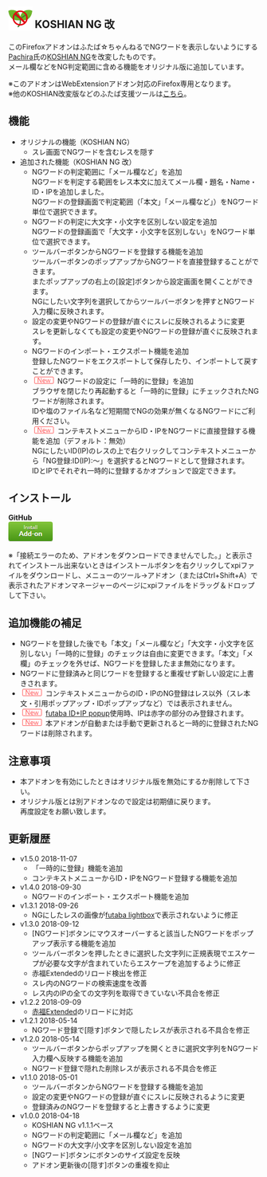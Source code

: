 ## <sub><img src="koshian_ng/icons/icon-48.png"></sub> KOSHIAN NG 改
このFirefoxアドオンはふたば☆ちゃんねるでNGワードを表示しないようにする[Pachira](https://addons.mozilla.org/ja/firefox/user/anonymous-a0bba9187b568f98732d22d51c5955a6/)氏の[KOSHIAN NG](https://addons.mozilla.org/ja/firefox/addon/koshian-ng/)を改変したものです。  
メール欄などをNG判定範囲に含める機能をオリジナル版に追加しています。  

※このアドオンはWebExtensionアドオン対応のFirefox専用となります。  
※他のKOSHIAN改変版などのふたば支援ツールは[こちら](https://github.com/akoya-tomo/futaba_auto_reloader_K/wiki/)。  

## 機能
* オリジナルの機能（KOSHIAN NG）
  - スレ画面でNGワードを含むレスを隠す
* 追加された機能（KOSHIAN NG 改）
  - NGワードの判定範囲に「メール欄など」を追加  
    NGワードを判定する範囲をレス本文に加えてメール欄・題名・Name・ID・IPを追加しました。  
    NGワードの登録画面で判定範囲（「本文」「メール欄など」）をNGワード単位で選択できます。  
  - NGワードの判定に大文字・小文字を区別しない設定を追加  
    NGワードの登録画面で「大文字・小文字を区別しない」をNGワード単位で選択できます。  
  - ツールバーボタンからNGワードを登録する機能を追加  
    ツールバーボタンのポップアップからNGワードを直接登録することができます。  
    またポップアップの右上の[設定]ボタンから設定画面を開くことができます。  
    NGにしたい文字列を選択してからツールバーボタンを押すとNGワード入力欄に反映されます。  
  - 設定の変更やNGワードの登録が直ぐにスレに反映されるように変更  
    スレを更新しなくても設定の変更やNGワードの登録が直ぐに反映されます。  
  - NGワードのインポート・エクスポート機能を追加  
    登録したNGワードをエクスポートして保存したり、インポートして戻すことができます。  
  - ![\(New\)](images/new.png "New") NGワードの設定に「一時的に登録」を追加  
    ブラウザを閉じたり再起動すると「一時的に登録」にチェックされたNGワードが削除されます。  
    IDや塩のファイル名など短期間でNGの効果が無くなるNGワードにご利用ください。  
  - ![\(New\)](images/new.png "New") コンテキストメニューからID・IPをNGワードに直接登録する機能を追加（デフォルト：無効）  
    NGにしたいID(IP)のレスの上で右クリックしてコンテキストメニューから「NG登録:ID(IP):～」を選択するとNGワードとして登録されます。  
    IDとIPでそれぞれ一時的に登録するかオプションで設定できます。  

## インストール
**GitHub**  
[![インストールボタン](images/install_button.png "クリックでアドオンをインストール")](https://github.com/akoya-tomo/koshian_ng_kai/releases/download/v1.5.0/koshian_ng_kai-1.5.0-fx.xpi)

※「接続エラーのため、アドオンをダウンロードできませんでした。」と表示されてインストール出来ないときはインストールボタンを右クリックしてxpiファイルをダウンロードし、メニューのツール→アドオン（またはCtrl+Shift+A）で表示されたアドオンマネージャーのページにxpiファイルをドラッグ＆ドロップして下さい。  

## 追加機能の補足
* NGワードを登録した後でも「本文」「メール欄など」「大文字・小文字を区別しない」「一時的に登録」のチェックは自由に変更できます。「本文」「メ欄」のチェックを外せば、NGワードを登録したまま無効になります。  
* NGワードに登録済みと同じワードを登録すると重複せず新しい設定に上書きされます。  
* ![\(New\)](images/new.png "New") コンテキストメニューからのID・IPのNG登録はレス以外（スレ本文・引用ポップアップ・IDポップアップなど）では表示されません。  
* ![\(New\)](images/new.png "New") [futaba ID+IP popup](https://greasyfork.org/ja/scripts/8189-futaba-id-ip-popup/)使用時、IPは赤字の部分のみ登録されます。  
* ![\(New\)](images/new.png "New") 本アドオンが自動または手動で更新されると一時的に登録されたNGワードは削除されます。  

## 注意事項
* 本アドオンを有効にしたときはオリジナル版を無効にするか削除して下さい。  
* オリジナル版とは別アドオンなので設定は初期値に戻ります。  
  再度設定をお願い致します。  

## 更新履歴
* v1.5.0 2018-11-07
  - 「一時的に登録」機能を追加
  - コンテキストメニューからID・IPをNGワード登録する機能を追加
* v1.4.0 2018-09-30
  - NGワードのインポート・エクスポート機能を追加
* v1.3.1 2018-09-26
  - NGにしたレスの画像が[futaba lightbox](https://github.com/himuro-majika/futaba_lightbox/)で表示されないように修正
* v1.3.0 2018-09-12
  - \[NGワード\]ボタンにマウスオーバーすると該当したNGワードをポップアップ表示する機能を追加
  - ツールバーボタンを押したときに選択した文字列に正規表現でエスケープが必要な文字が含まれていたらエスケープを追加するように修正
  - 赤福Extendedのリロード検出を修正
  - スレ内のNGワードの検索速度を改善
  - レス内のIPの全ての文字列を取得できていない不具合を修正
* v1.2.2 2018-09-09
  - [赤福Extended](https://toshiakisp.github.io/akahuku-firefox-sp/)のリロードに対応
* v1.2.1 2018-05-14
  - NGワード登録で[隠す]ボタンで隠したレスが表示される不具合を修正
* v1.2.0 2018-05-14
  - ツールバーボタンからポップアップを開くときに選択文字列をNGワード入力欄へ反映する機能を追加
  - NGワード登録で隠れた削除レスが表示される不具合を修正
* v1.1.0 2018-05-01
  - ツールバーボタンからNGワードを登録する機能を追加
  - 設定の変更やNGワードの登録が直ぐにスレに反映されるように変更
  - 登録済みのNGワードを登録すると上書きするように変更
* v1.0.0 2018-04-18
  - KOSHIAN NG v1.1.1ベース
  - NGワードの判定範囲に「メール欄など」を追加
  - NGワードの大文字/小文字を区別しない設定を追加
  - [NGワード]ボタンにボタンのサイズ設定を反映
  - アドオン更新後の[隠す]ボタンの重複を抑止
